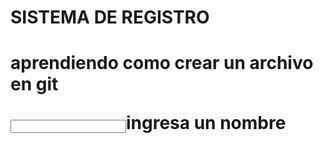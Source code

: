 <h1>SISTEMA DE REGISTRO<h1/>

<p>aprendiendo como crear un archivo en git<p/>



<input>ingresa un nombre</input>
